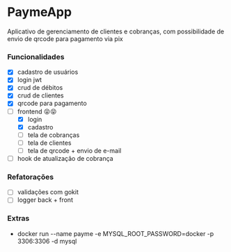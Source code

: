 # PaymeApp

  Aplicativo de gerenciamento de clientes e cobranças, com possibilidade de envio de qrcode para pagamento via pix

### Funcionalidades
  - [x] cadastro de usuários
  - [x] login jwt 
  - [x] crud de débitos
  - [x] crud de clientes
  - [x] qrcode para pagamento  
  - [ ] frontend 😝😝
    - [x] login
    - [x] cadastro
    - [ ] tela de cobranças
    - [ ] tela de clientes
    - [ ] tela de qrcode + envio de e-mail
  - [ ] hook de atualização de cobrança  

### Refatorações
  - [ ] validações com gokit
  - [ ] logger back + front

### Extras
  - docker run --name payme -e MYSQL_ROOT_PASSWORD=docker -p 3306:3306 -d mysql
